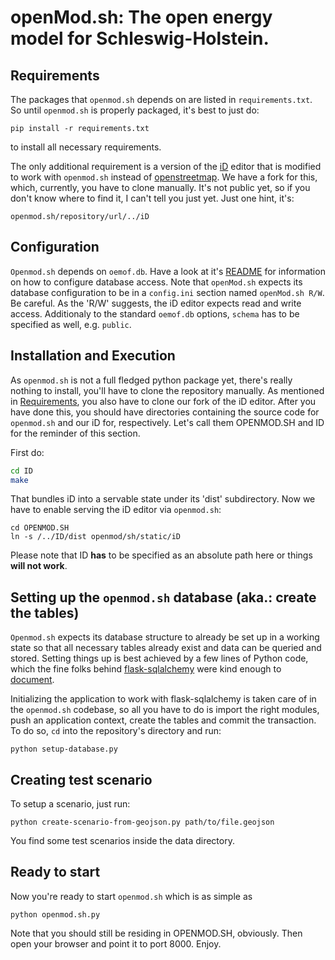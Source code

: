 # **openMod.sh**: The open energy model for Schleswig-Holstein.

## Requirements

The packages that `openmod.sh` depends on are listed in `requirements.txt`.
So until `openmod.sh` is properly packaged, it's best to just do:

  ```
  pip install -r requirements.txt
  ```

to install all necessary requirements.

The only additional requirement is a version of the [iD][2] editor that
is modified to work with `openmod.sh` instead of [openstreetmap][1]. We
have a fork for this, which, currently, you have to clone manually. It's not
public yet, so if you don't know where to find it, I can't tell you just yet.
Just one hint, it's:

  ```
  openmod.sh/repository/url/../iD
  ```

## Configuration

`Openmod.sh` depends on `oemof.db`. Have a look at it's [README][0] for
information on how to configure database access. Note that `openMod.sh`
expects its database configuration to be in a `config.ini` section named
`openMod.sh R/W`. Be careful. As the 'R/W' suggests, the iD editor expects
read and write access. Additionaly to the standard `oemof.db` options, `schema`
has to be specified as well, e.g. `public`.

## Installation and Execution

As `openmod.sh` is not a full fledged python package yet, there's really
nothing to install, you'll have to clone the repository manually. As mentioned
in [Requirements](#requirements), you also have to clone our fork of the iD
editor. After you have done this, you should have directories containing the
source code for `openmod.sh` and our iD for, respectively. Let's call them
OPENMOD.SH and ID for the reminder of this section.

First do:

  ```sh
  cd ID
  make
  ```

That bundles iD into a servable state under its 'dist' subdirectory. Now we
have to enable serving the iD editor via `openmod.sh`:

  ```
  cd OPENMOD.SH
  ln -s /../ID/dist openmod/sh/static/iD
  ```

Please note that ID **has** to be specified as an absolute path here or
things **will not work**.

## Setting up the `openmod.sh` database (aka.: create the tables)

`Openmod.sh` expects its database structure to already be set up in a
working state so that all necessary tables already exist and data can be
queried and stored. Setting things up is best achieved by a few lines of
Python code, which the fine folks behind [flask-sqlalchemy][3] were
kind enough to [document][4].

Initializing the application to work with flask-sqlalchemy is taken care
of in the `openmod.sh` codebase, so all you have to do is import the
right modules, push an application context, create the tables and commit
the transaction. To do so, `cd` into the repository's directory and run:

  ```
  python setup-database.py
  ```
## Creating test scenario

To setup a scenario, just run:
  ```
  python create-scenario-from-geojson.py path/to/file.geojson
  ```

You find some test scenarios inside the data directory.
## Ready to start

Now you're ready to start `openmod.sh` which is as simple as

  ```
  python openmod.sh.py
  ```

Note that you should still be residing in OPENMOD.SH, obviously.
Then open your browser and point it to port 8000.
Enjoy.

[0]: https://github.com/oemof/oemof.db/blob/dev/README.rst#configuration
[1]: https://www.openstreetmap.org/
[2]: https://github.com/openstreetmap/iD
[3]: http://flask-sqlalchemy.pocoo.org/2.1/
[4]: http://flask-sqlalchemy.pocoo.org/2.1/contexts/#introduction-into-contexts

